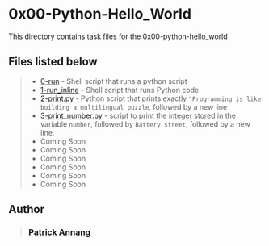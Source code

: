 # 0x00-Python-Hello_World

This directory contains task files for the 0x00-python-hello_world

## Files listed below
> * [0-run](https://github.com/C-distin/alx-higher_level_programming/blob/main/0x00-python-hello_world/0-run) - Shell script that runs a python script
> * [1-run_inline](https://github.com/C-distin/alx-higher_level_programming/blob/main/0x00-python-hello_world/1-run_inline) - Shell script that runs Python code
> * [2-print.py](https://github.com/C-distin/alx-higher_level_programming/blob/main/0x00-python-hello_world/2-print.py) - Python script that prints exactly `"Programming is like building a multilingual puzzle`, followed by a new line
> * [3-print_number.py](https://github.com/C-distin/alx-higher_level_programming/blob/main/0x00-python-hello_world/3-print_number.py) -  script to print the integer stored in the variable `number`, followed by `Battery street`, followed by a new line.
> * Coming Soon
> * Coming Soon
> * Coming Soon
> * Coming Soon
> * Coming Soon
> * Coming Soon

## Author
> ### [Patrick Annang](https://github.com/C-distin)